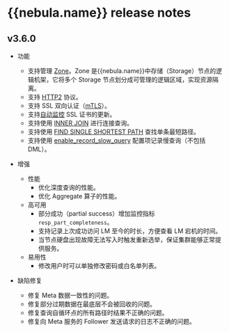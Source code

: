 # {{nebula.name}} release notes

## v3.6.0

- 功能
  - 支持管理 [Zone](../../4.deployment-and-installation/5.zone.md)。Zone 是{{nebula.name}}中存储（Storage）节点的逻辑机架，它将多个 Storage 节点划分成可管理的逻辑区域，实现资源隔离。
  - 支持 [HTTP2](../../5.configurations-and-logs/1.configurations/3.graph-config.md) 协议。
  - 支持 SSL 双向认证（[mTLS](../../7.data-security/4.ssl.md)）。
  - 支持[自动监控](../../7.data-security/4.ssl.md) SSL 证书的更新。
  - 支持使用 [INNER JOIN](../../3.ngql-guide/8.clauses-and-options/joins.md) 进行连接查询。
  - 支持使用 [FIND SINGLE SHORTEST PATH](../../3.ngql-guide/16.subgraph-and-path/2.find-path.md) 查找单条最短路径。
  - 支持使用 [enable_record_slow_query](../../5.configurations-and-logs/1.configurations/3.graph-config.md) 配置项记录慢查询（不包括 DML）。

- 增强
  - 性能
    - 优化深度查询的性能。
    - 优化 Aggregate 算子的性能。
  - 高可用
    - 部分成功（partial success）增加监控指标`resp_part_completeness`。
    - 支持记录上次成功访问 LM 至今的时长，方便查看 LM 宕机的时间。
    - 当节点硬盘出现故障无法写入时触发重新选举，保证集群能够正常提供服务。
  - 易用性
    - 修改用户时可以单独修改密码或白名单列表。

- 缺陷修复
  - 修复 Meta 数据一致性的问题。
  - 修复部分过期数据在最底层不会被回收的问题。
  - 修复查询自循环点的所有路径时结果不正确的问题。
  - 修复向 Meta 服务的 Follower 发送请求的日志不正确的问题。
